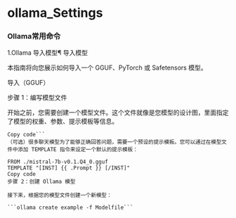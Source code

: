 # ollama_Settings

### Ollama常用命令

1.Ollama 导入模型¶
导入模型

本指南将向您展示如何导入一个 GGUF、PyTorch 或 Safetensors 模型。

导入（GGUF）

步骤 1：编写模型文件

开始之前，您需要创建一个模型文件。这个文件就像是您模型的设计图，里面指定了模型的权重、参数、提示模板等信息。

```FROM ./mistral-7b-v0.1.Q4_0.gguf
Copy code```
（可选）很多聊天模型为了能够正确回答问题，需要一个预设的提示模板。您可以通过在模型文件中添加 TEMPLATE 指令来设定一个默认的提示模板：

FROM ./mistral-7b-v0.1.Q4_0.gguf
TEMPLATE "[INST] {{ .Prompt }} [/INST]"
Copy code
步骤 2：创建 Ollama 模型

接下来，根据您的模型文件创建一个新模型：

```ollama create example -f Modelfile```